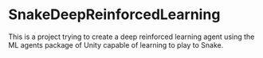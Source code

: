 # SnakeDeepReinforcedLearning

This is a project trying to create a deep reinforced learning agent using the ML agents package of Unity capable of learning to play to Snake.
 
